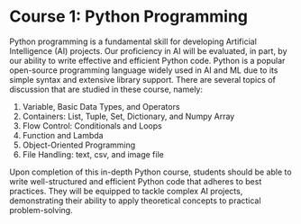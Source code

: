 # Course 1: Python Programming
Python programming is a fundamental skill for developing Artificial Intelligence (AI) projects. Our proficiency in AI will be evaluated, in part, by our ability to write effective and efficient Python code. Python is a popular open-source programming language widely used in AI and ML due to its simple syntax and extensive library support. There are several topics of discussion that are studied in these course, namely:

1. Variable, Basic Data Types, and Operators
2. Containers: List, Tuple, Set, Dictionary, and Numpy Array
3. Flow Control: Conditionals and Loops
4. Function and Lambda
5. Object-Oriented Programming
6. File Handling: text, csv, and image file

Upon completion of this in-depth Python course, students should be able to write well-structured and efficient Python code that adheres to best practices. They will be equipped to tackle complex AI projects, demonstrating their ability to apply theoretical concepts to practical problem-solving.
